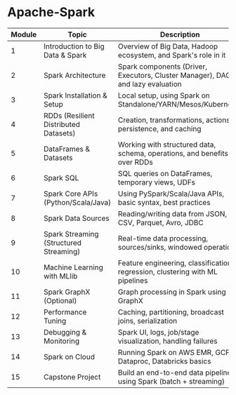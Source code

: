 # Apache-Spark

| **Module** | **Topic**                                 | **Description**                                                                 |
|------------|-------------------------------------------|---------------------------------------------------------------------------------|
| 1          | Introduction to Big Data & Spark          | Overview of Big Data, Hadoop ecosystem, and Spark's role in it                 |
| 2          | Spark Architecture                        | Spark components (Driver, Executors, Cluster Manager), DAG, and lazy evaluation|
| 3          | Spark Installation & Setup                | Local setup, using Spark on Standalone/YARN/Mesos/Kubernetes                   |
| 4          | RDDs (Resilient Distributed Datasets)     | Creation, transformations, actions, persistence, and caching                   |
| 5          | DataFrames & Datasets                     | Working with structured data, schema, operations, and benefits over RDDs       |
| 6          | Spark SQL                                 | SQL queries on DataFrames, temporary views, UDFs                               |
| 7          | Spark Core APIs (Python/Scala/Java)       | Using PySpark/Scala/Java APIs, basic syntax, best practices                    |
| 8          | Spark Data Sources                        | Reading/writing data from JSON, CSV, Parquet, Avro, JDBC                      |
| 9          | Spark Streaming (Structured Streaming)    | Real-time data processing, sources/sinks, windowed operations                  |
| 10         | Machine Learning with MLlib               | Feature engineering, classification, regression, clustering with ML pipelines |
| 11         | Spark GraphX (Optional)                   | Graph processing in Spark using GraphX                                         |
| 12         | Performance Tuning                        | Caching, partitioning, broadcast joins, serialization                          |
| 13         | Debugging & Monitoring                    | Spark UI, logs, job/stage visualization, handling failures                     |
| 14         | Spark on Cloud                            | Running Spark on AWS EMR, GCP Dataproc, Databricks basics                      |
| 15         | Capstone Project                          | Build an end-to-end data pipeline using Spark (batch + streaming)              |